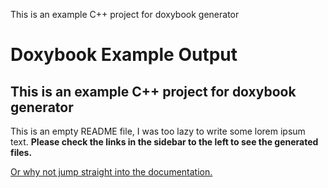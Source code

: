 This is an example C++ project for doxybook generator

# Doxybook Example Output

## This is an example C++ project for doxybook generator

This is an empty README file, I was too lazy to write some lorem ipsum text.
**Please check the links in the sidebar to the left to see the generated files.**

[Or why not jump straight into the documentation.](api/classexample_1_1Animal.md#detailed-description)
